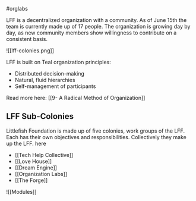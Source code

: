 #orglabs

LFF is a decentralized organization with a community. As of June 15th the team is currently made up of 17 people. The organization is growing day by day, as new community members show willingness to contribute on a consistent basis. 

![[lff-colonies.png]]

LFF is built on Teal organization principles:
-   Distributed decision-making     
-   Natural, fluid hierarchies 
-   Self-management of participants

Read more here: [[9- A Radical Method of Organization]]

## LFF Sub-Colonies  
Littlefish Foundation is made up of five colonies, work groups of the LFF. Each has their own objectives and responsibilities. Collectively they make up the LFF. here
- [[Tech Help Collective]]
- [[Love House]]
- [[Dream Engine]]
- [[Organization Labs]]
- [[The Forge]]


![[Modules]]


